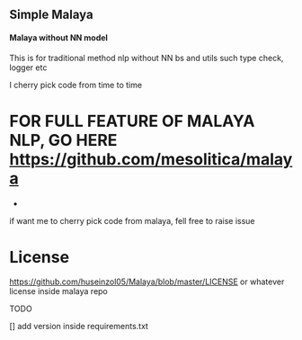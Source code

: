 ## Simple Malaya

#### Malaya without NN model

This is for traditional method nlp without NN bs and utils such type check, logger etc

I cherry pick code from time to time

# FOR FULL FEATURE OF MALAYA NLP, GO HERE https://github.com/mesolitica/malaya
-
if want me to cherry pick code from malaya, fell free to raise issue

# License

https://github.com/huseinzol05/Malaya/blob/master/LICENSE or whatever license inside malaya repo

TODO

[] add version inside requirements.txt